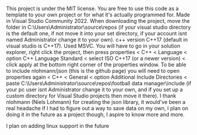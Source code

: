 This project is under the MIT license.
You are free to use this code as a template to your own project or for what it's actually programmed for.
Made in Visual Studio Community 2022.
When downloading the project, move the folder in C:\Users\Administrator\source\repos (if your visual studio directory is the default one, if not move it into your set directory, if your account isnt named Administrator change it to your own).
c++ version C++17 (default in visual studio is C++17).
Used MSVC.
You will have to go in your solution explorer, right click the project, then press properties < C++ < Language < option C++ Language Standard < select ISO C++17 (or a newer version) < click apply at the bottom right corner of the properties window.
To be able to include nlohmann/json (this is the github page) you will need to open properties again < C++ < General < option Additional Include Directories < paste C:\Users\Administrator\source\repos\football data manager\include (if your pc user isnt Administrator change it to your own, and if you set up a custom directory for Visual Studio projects then move it there).
I thank nlohmann (Niels Lohmann) for creating the json library, it would've been a real headache if I had to figure out a way to save data on my own, I plan on doing it in the future as a project though, I aspire to know more and more.

I plan on adding linux support in the future

